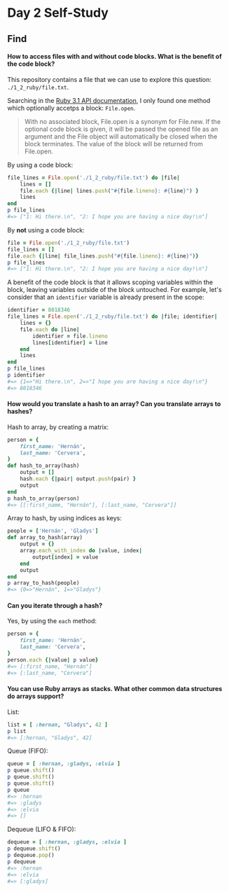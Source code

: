 # Day 2 Self-Study

## Find

#### How to access files with and without code blocks. What is the benefit of the code block?

This repository contains a file that we can use to explore this question: `./1_2_ruby/file.txt`.

Searching in the [Ruby 3.1 API documentation](https://rubyapi.org/3.1/o/String.html#method-i-gsub),
I only found one method which optionally accetps a block: `File.open`.

> With no associated block, File.open is a synonym for File.new. If the optional code block is
> given, it will be passed the opened file as an argument and the File object will automatically be
> closed when the block terminates. The value of the block will be returned from File.open.

By using a code block:

```ruby
file_lines = File.open('./1_2_ruby/file.txt') do |file|
    lines = []
    file.each {|line| lines.push("#{file.lineno}: #{line}") }
    lines
end
p file_lines
#=> ["1: Hi there.\n", "2: I hope you are having a nice day!\n"]
```

By **not** using a code block:

```ruby
file = File.open('./1_2_ruby/file.txt')
file_lines = []
file.each {|line| file_lines.push("#{file.lineno}: #{line}")}
p file_lines
#=> ["1: Hi there.\n", "2: I hope you are having a nice day!\n"]
```

A benefit of the code block is that it allows scoping variables within the block, leaving variables
outside of the block untouched. For example, let's consider that an `identifier` variable is already
present in the scope:

```ruby
identifier = 8018346
file_lines = File.open('./1_2_ruby/file.txt') do |file; identifier|
    lines = {}
    file.each do |line|
        identifier = file.lineno
        lines[identifier] = line
    end
    lines
end
p file_lines
p identifier
#=> {1=>"Hi there.\n", 2=>"I hope you are having a nice day!\n"}
#=> 8018346
```

#### How would you translate a hash to an array? Can you translate arrays to hashes?

Hash to array, by creating a matrix:

```ruby
person = {
    first_name: 'Hernán',
    last_name: 'Cervera',
}
def hash_to_array(hash)
    output = []
    hash.each {|pair| output.push(pair) }
    output
end
p hash_to_array(person)
#=> [[:first_name, "Hernán"], [:last_name, "Cervera"]]
```

Array to hash, by using indices as keys:

```ruby
people = ['Hernán', 'Gladys']
def array_to_hash(array)
    output = {}
    array.each_with_index do |value, index|
        output[index] = value
    end
    output
end
p array_to_hash(people)
#=> {0=>"Hernán", 1=>"Gladys"}
```

#### Can you iterate through a hash?

Yes, by using the `each` method:

```ruby
person = {
    first_name: 'Hernán',
    last_name: 'Cervera',
}
person.each {|value| p value}
#=> [:first_name, "Hernán"]
#=> [:last_name, "Cervera"]
```

#### You can use Ruby arrays as stacks. What other common data structures do arrays support?

List:

```ruby
list = [ :hernan, "Gladys", 42 ]
p list
#=> [:hernan, "Gladys", 42]
```

Queue (FIFO):

```ruby
queue = [ :hernan, :gladys, :elvia ]
p queue.shift()
p queue.shift()
p queue.shift()
p queue
#=> :hernan
#=> :gladys
#=> :elvia
#=> []
```

Dequeue (LIFO & FIFO):

```ruby
dequeue = [ :hernan, :gladys, :elvia ]
p dequeue.shift()
p dequeue.pop()
p dequeue
#=> :hernan
#=> :elvia
#=> [:gladys]
```
